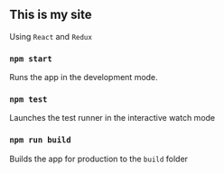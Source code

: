 ## This is my site

Using `React` and `Redux`

### `npm start`

Runs the app in the development mode.

### `npm test`

Launches the test runner in the interactive watch mode

### `npm run build`

Builds the app for production to the `build` folder